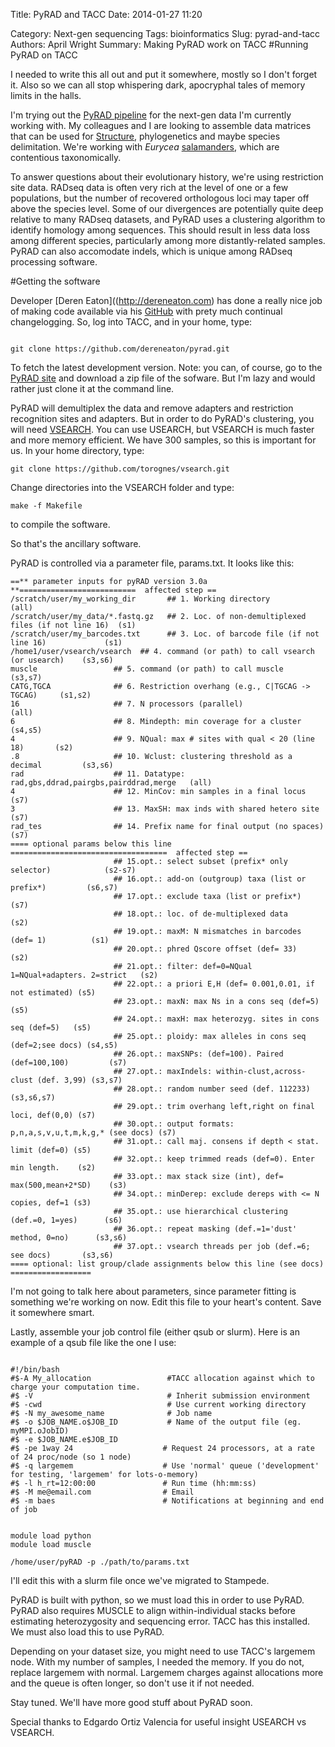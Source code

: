 Title: PyRAD and TACC
Date: 2014-01-27 11:20

Category: Next-gen sequencing
Tags: bioinformatics
Slug: pyrad-and-tacc
Authors: April Wright
Summary: Making PyRAD work on TACC
#Running PyRAD on TACC

I needed to write this all out and put it somewhere, mostly so I don't forget it. Also so we can all stop whispering dark, apocryphal tales of memory limits in the halls.

I'm trying out the [PyRAD pipeline](http://dereneaton.com/software/pyrad/) for the next-gen data I'm currently working with. My colleagues and I are looking to assemble data matrices that can be used for [Structure](http://pritchardlab.stanford.edu/structure.html), phylogenetics and maybe species delimitation. We're working with _Eurycea_ [salamanders](http://www.amphibiaweb.org/cgi/amphib_query?where-genus=Eurycea&where-species=waterlooensis), which are contentious taxonomically.

To answer questions about their evolutionary history, we're using restriction site data. RADseq data is often very rich at the level of one or a few populations, but the number of recovered orthologous loci may taper off above the species level. Some of our divergences are potentially quite deep relative to many RADseq datasets, and PyRAD uses a clustering algorithm to identify homology among sequences. This should result in less data loss among different species, particularly among more distantly-related samples. PyRAD can also accomodate indels, which is unique among RADseq processing software.

#Getting the software

Developer [Deren Eaton]((http://dereneaton.com) has done a really nice job of making code available via his [GitHub](http://dereneaton.com) with prety much continual changelogging. So, log into TACC, and in your home, type:

```unix

git clone https://github.com/dereneaton/pyrad.git
```

To fetch the latest development version. Note: you can, of course, go to the [PyRAD site](http://dereneaton.com/software/pyrad/) and download a zip file of the sofware. But I'm lazy and would rather just clone it at the command line.

PyRAD will demultiplex the data and remove adapters and restriction recognition sites and adapters. But in order to do PyRAD's clustering, you will need [VSEARCH](https://github.com/torognes/vsearch). You can use USEARCH, but VSEARCH is much faster and more memory efficient. We have 300 samples, so this is important for us. In your home directory, type:

```unix
git clone https://github.com/torognes/vsearch.git
```

Change directories into the VSEARCH folder and type:

```UNIX
make -f Makefile 
```

to compile the software. 

So that's the ancillary software. 

PyRAD is controlled via a parameter file, params.txt. It looks like this:

```UNIX
==** parameter inputs for pyRAD version 3.0a  **==========================  affected step ==
/scratch/user/my_working_dir       ## 1. Working directory                                 (all)
/scratch/user/my_data/*.fastq.gz   ## 2. Loc. of non-demultiplexed files (if not line 16)  (s1)
/scratch/user/my_barcodes.txt      ## 3. Loc. of barcode file (if not line 16)             (s1)
/home1/user/vsearch/vsearch  ## 4. command (or path) to call vsearch (or usearch)    (s3,s6)
muscle                 ## 5. command (or path) to call muscle                  (s3,s7)
CATG,TGCA              ## 6. Restriction overhang (e.g., C|TGCAG -> TGCAG)     (s1,s2)
16                     ## 7. N processors (parallel)                           (all)
6                      ## 8. Mindepth: min coverage for a cluster              (s4,s5)
4                      ## 9. NQual: max # sites with qual < 20 (line 18)       (s2)
.8                     ## 10. Wclust: clustering threshold as a decimal         (s3,s6)
rad                    ## 11. Datatype: rad,gbs,ddrad,pairgbs,pairddrad,merge   (all)
4                      ## 12. MinCov: min samples in a final locus             (s7)
3                      ## 13. MaxSH: max inds with shared hetero site          (s7)
rad_tes                ## 14. Prefix name for final output (no spaces)         (s7)
==== optional params below this line ===================================  affected step ==
                       ## 15.opt.: select subset (prefix* only selector)            (s2-s7)
                       ## 16.opt.: add-on (outgroup) taxa (list or prefix*)         (s6,s7)
                       ## 17.opt.: exclude taxa (list or prefix*)                   (s7)
                       ## 18.opt.: loc. of de-multiplexed data                      (s2)
                       ## 19.opt.: maxM: N mismatches in barcodes (def= 1)          (s1)
                       ## 20.opt.: phred Qscore offset (def= 33)                    (s2)
                       ## 21.opt.: filter: def=0=NQual 1=NQual+adapters. 2=strict   (s2)
                       ## 22.opt.: a priori E,H (def= 0.001,0.01, if not estimated) (s5)
                       ## 23.opt.: maxN: max Ns in a cons seq (def=5)               (s5)
                       ## 24.opt.: maxH: max heterozyg. sites in cons seq (def=5)   (s5)
                       ## 25.opt.: ploidy: max alleles in cons seq (def=2;see docs) (s4,s5)
                       ## 26.opt.: maxSNPs: (def=100). Paired (def=100,100)         (s7)
                       ## 27.opt.: maxIndels: within-clust,across-clust (def. 3,99) (s3,s7)
                       ## 28.opt.: random number seed (def. 112233)              (s3,s6,s7)
                       ## 29.opt.: trim overhang left,right on final loci, def(0,0) (s7)
                       ## 30.opt.: output formats: p,n,a,s,v,u,t,m,k,g,* (see docs) (s7)
                       ## 31.opt.: call maj. consens if depth < stat. limit (def=0) (s5)
                       ## 32.opt.: keep trimmed reads (def=0). Enter min length.    (s2)
                       ## 33.opt.: max stack size (int), def= max(500,mean+2*SD)    (s3)
                       ## 34.opt.: minDerep: exclude dereps with <= N copies, def=1 (s3)
                       ## 35.opt.: use hierarchical clustering (def.=0, 1=yes)      (s6)
                       ## 36.opt.: repeat masking (def.=1='dust' method, 0=no)      (s3,s6)
                       ## 37.opt.: vsearch threads per job (def.=6; see docs)       (s3,s6)
==== optional: list group/clade assignments below this line (see docs) ==================

```

I'm not going to talk here about parameters, since parameter fitting is something we're working on now. Edit this file to your heart's content. Save it somewhere smart. 

Lastly, assemble your job control file (either qsub or slurm). Here is an example of a qsub file like the one I use:

```UNIX

#!/bin/bash
#$-A My_allocation                 #TACC allocation against which to charge your computation time.
#$ -V                              # Inherit submission environment 
#$ -cwd                            # Use current working directory 
#$ -N my_awesome_name              # Job name 
#$ -o $JOB_NAME.o$JOB_ID           # Name of the output file (eg. myMPI.oJobID) 
#$ -e $JOB_NAME.e$JOB_ID
#$ -pe 1way 24                    # Request 24 processors, at a rate of 24 proc/node (so 1 node) 
#$ -q largemem                    # Use 'normal' queue ('development' for testing, 'largemem' for lots-o-memory) 
#$ -l h_rt=12:00:00               # Run time (hh:mm:ss) 
#$ -M me@email.com                # Email 
#$ -m baes                        # Notifications at beginning and end of job


module load python
module load muscle

/home/user/pyRAD -p ./path/to/params.txt

```

I'll edit this with a slurm file once we've migrated to Stampede.

PyRAD is built with python, so we must load this in order to use PyRAD. PyRAD also requires MUSCLE to align within-individual stacks before estimating heterozygosity and sequencing error. TACC has this installed. We must also load this to use PyRAD.

Depending on your dataset size, you might need to use TACC's largemem node. With my number of samples, I needed the memory. If you do not, replace largemem with normal. Largemem charges against allocations more and the queue is often longer, so don't use it if not needed.

Stay tuned. We'll have more good stuff about PyRAD soon.


Special thanks to Edgardo Ortiz Valencia for useful insight USEARCH vs VSEARCH.

